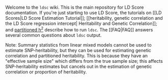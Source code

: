 Welcome to the `ldsc` wiki. This is the main repository for LD Score documentation. If you're just starting to use LD Score, the tutorials on [[LD Scores|LD Score Estimation Tutorial]]; [[heritability, genetic correlation and the LD Score regression intercept| Heritability and Genetic Correlation]]; and [partitioned h<sup>2</sup>](https://github.com/bulik/ldsc/wiki/Partitioned-Heritability) describe how to run `ldsc`. The [[FAQ|FAQ]] answers several common questions about `ldsc` output. 

Note: Summary statistics from linear mixed models cannot be used to estimate SNP-heritability, but they can be used for estimating genetic correlation and partitioned heritability. This is because they have an "effective sample size" which differs from the true sample size; this affects SNP-heritability estimates but cancels out in the estimation of genetic correlation or proportion of heritability.